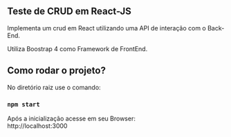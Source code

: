## Teste de CRUD em React-JS

Implementa um crud em React utilizando uma API de interação com o Back-End.

Utiliza Boostrap 4 como Framework de FrontEnd.

## Como rodar o projeto?

No diretório raiz use o comando:

### `npm start`

Após a inicialização acesse em seu Browser:<br>
http://localhost:3000
